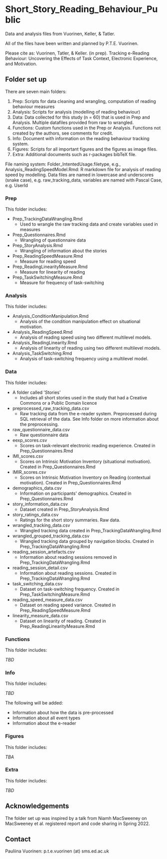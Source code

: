 # Short_Story_Reading_Behaviour_Public

Data and analysis files from Vuorinen, Keller, & Tatler.

All of the files have been written and planned by P.T.E. Vuorinen.

Please cite as:
Vuorinen, Tatler, & Keller. (in prep). Tracking e-Reading Behaviour: Uncovering the Effects of Task Context, Electronic Experience, and Motivation.

## Folder set up

There are seven main folders:
1. Prep: Scripts for data cleaning and wrangling, computation of reading behaviour measures
2. Analysis: Scripts for analysis (modelling of reading behaviour)
3. Data: Data collected for this study (n = 60) that is used in Prep and Analysis. Multiple datafiles provided from raw to wrangled.
4. Functions: Custom functions used in the Prep or Analysis. Functions not created by the authors, see comments for credit.
5. Info: Document with information on the reading behaviour tracking system.
6. Figures: Scripts for all important figures and the figures as image files.
7. Extra: Additional documents such as r-packages bibTeX file.

File naming system: Folder_IntentedUsage.filetype, e.g., Analysis_ReadingSpeedModel.Rmd: R markdown file for analysis of reading speed by modelling.
Data files are named in lowercase and underscores (snake case), e.g. raw_tracking_data, variables are named with Pascal Case, e.g. UserId

### Prep

This folder includes:
* Prep_TrackingDataWrangling.Rmd
    * Used to wrangle the raw tracking data and create variables used in measures
* Prep_Questionnaires.Rmd
    * Wrangling of questionnaire data
* Prep_StoryAnalysis.Rmd
    * Wrangling of information about the stories
* Prep_ReadingSpeedMeasure.Rmd
    * Measure for reading speed
* Prep_ReadingLinearityMeasure.Rmd
    * Measure for linearity of reading
* Prep_TaskSwitchingMeasure.Rmd
    * Measure for frequency of task-switching

### Analysis

This folder includes:
* Analysis_ConditionManipulation.Rmd
    * Analysis of the condition manipulation effect on situational motivation.
* Analysis_ReadingSpeed.Rmd
    * Analysis of reading speed using two different multilevel models.
* Analysis_ReadingLinearity.Rmd
    * Analysis of linearity of reading using two different multilevel models.
* Analysis_TaskSwitching.Rmd
    * Analysis of task-switching frequency using a multilevel model.

### Data

This folder includes:
* A folder called 'Stories'
    * Includes all short stories used in the study that had a Creative Commons or a Public Domain licence
* preprocessed_raw_tracking_data.csv
    * Raw tracking data from the e-reader system. Preprocessed during SQL retrieval of the data. See Info folder on more information about the preprocessing.
* raw_questionnaire_data.csv
    * Raw questionnaire data
* eexp_scores.csv
    * Scores on task-relevant electronic reading experience. Created in Prep_Questionnaires.Rmd
* IMI_scores.csv
    * Scores on Intrinsic Motivation Inventory (situational motivation). Created in Prep_Questionnaires.Rmd
* IMIR_scores.csv
    * Scores on Intrinsic Motivation Inventory on Reading (contextual motivation). Created in Prep_Questionnaires.Rmd
* demographics_data.csv
    * Information on participants' demographics. Created in Prep_Questionnaires.Rmd
* story_information_data.csv
    * Dataset created in Prep_StoryAnalysis.Rmd
* story_ratings_data.csv
    * Ratings for the short story summaries. Raw data.
* wrangled_tracking_data.csv
    * Wrangled tracking data created in Prep_TrackingDataWrangling.Rmd
* wrangled_grouped_tracking_data.csv
    * Wrangled tracking data grouped by navigation blocks. Created in Prep_TrackingDataWrangling.Rmd
* reading_session_artefacts.csv
    * Information about reading sessions removed in Prep_TrackingDataWrangling.Rmd
* reading_session_detail.csv
    * Information about reading sessions. Created in Prep_TrackingDataWrangling.Rmd
* task_switching_data.csv
    * Dataset on task-switching frequency. Created in Prep_TaskSwitchingMeasure.Rmd
* reading_speed_measure_data.csv
    * Dataset on reading speed variance. Created in Prep_ReadingSpeedMeasure.Rmd
* linearity_measure_data.csv
    * Dataset on linearity of reading. Created in Prep_ReadingLinearityMeasure.Rmd

### Functions

This folder includes:

*TBD*

### Info

This folder includes:

*TBD*

The following will be added:
* Information about how the data is pre-processed
* Information about all event types
* Information about the e-reader

### Figures

This folder includes:

*TBA*

### Extra

This folder includes:

*TBD*

## Acknowledgements

The folder set up was inspired by a talk from Niamh MacSweeney on MacSweeney et al. registered report and code sharing in Spring 2022.

## Contact

Pauliina Vuorinen: p.t.e.vuorinen (at) sms.ed.ac.uk